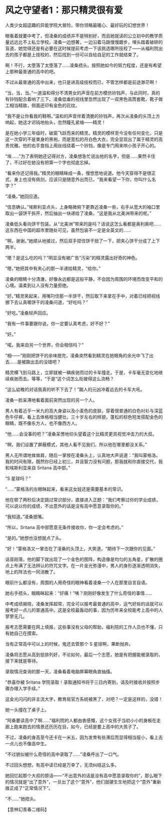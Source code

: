 # 风之守望者1：那只精灵很有爱

人类少女超逗趣的异能学院大冒险，带你领略最暖心、最好玩的幻想世界！ 

眼看着就要中考了，但凌桑的成绩并不是特别好，而且她就读的公立初中的教学质量远远比不上私立学校。凌桑一边想著，一边沿着马路慢慢踱步，埋头踏着破碎的盲道，她觉得还是有必要在这时候提前考虑一下该挑选哪所技校了——从福利院出去的孩子都是上技校的，然后找到一份可以自给自足的工作就结束了。 

啊！不行，太堕落了太堕落了……凌桑捂头。按照她如今的努力程度，还是有希望上那种最普通的高中的吧。 

不过从最普通的高中出来，也只是进高级技校而已，不管怎样都是前途渺茫啊！ 

“当，当，当。”一道温和得分不清男女的声音在前方模仿铃铛声，与此同时，真的有铃铛配合着响了三下。凌桑低垂的视线里忽然出现了一双黑色高筒套靴，靴子做工相当精致，侧面还印有金色的花纹。 

“我不是让你看我的鞋啊。”温和的声音伴着清脆的铃铛声，再次从凌桑的头顶上方响起，她这才迟钝地抬头，忽然瞳孔紧缩——精灵！ 

是在她小学三年级时，破窗飞跃而来的精灵。精灵的模样至今没有任何变化，只是这一次穿的不是束身的黑袍，而是宽松的月白色大衣，完全显现出了属于精灵的高贵优雅。他的右手食指上用丝线绕着一个铃铛，像是专门用来哄小孩子开心的。 

“埃……”为了表明她还记得对方，凌桑想急忙说出他的名字，但是……果然卡住了，不过好在她没有把第一个字也彻底忘掉。 

“看来你还记得我。”精灵的眼睛眯成一条，慢悠悠地说道。他今天穿得不是很正式，身上也没有佩剑，应该只是随意外出而已，“我来看望一下你，你叫什么名字？” 

“凌桑。”她回应道。 

“信息确认。”埃斯利亚点头，上身略微俯下更靠近凌桑一些，右手从宽大的袖口里取出一袋饼干拆开，然后抽出一块递给了凌桑，“这是我从北美洲带来的呢。” 

凌桑低头看向饼干包装。从“北美洲”带来的是吗？话说这怎么看都是奥利奥吧……这东西在中国的超市里随处可见，虽然包装不一定是全英文的…… 

“啊，谢谢。”她顺从地接过，然后双手捏住饼干扭了一下，把夹心饼干分成了上下两半。 

“嗯？是这么吃的吗？”明显没有被广告“污染”的精灵露出好奇的神色。 

“嗯，”她把其中有夹心的那一半递给精灵，“给你。” 

凌桑的眼睛十分清澈，好像永远都是这般平静，不会因为周围的环境而改变平和的心境。温柔到让人没有力量拒绝。 

“好。”精灵笑起来，用嘴叼住那一半饼干，然后取下来拿在手中，对着已经把视线挪下去认真嚼饼干的凌桑问道，“好吃吗？” 

“好吃。”凌桑轻声回应。 

“我有一件事要跟你说，你一定要认真考虑，好不好？” 

“好。” 

“喏，我来自另一个世界，你会相信吗？” 

“相——”刚刚把饼干的余味抿完，凌桑突然看到精灵在她眼角的余光中飞了出去……是被踹出去的没错吧？ 

精灵横飞到马路上，立即就被一辆疾驰而过的卡车撞走。于是，卡车毫无变化地继续疾驰而去。等等，“于是”这个词怎么衔接得这么流畅？ 

“这么幼稚的对话我真的听不下去了！”踹人的元凶冲着远去的卡车大吼。 

凌桑一脸呆滞地看着面前突然出现的另一个人。 

男人有着近乎一米九的高大身姿以及小麦色的皮肤，穿着很普通的白色衬衫与深蓝色牛仔裤，看上去体格相当健壮。三十岁左右的样貌，蓬松的棕色短发搭配金色的眼睛，既不像东方人，也不像西方人。 

“他……会没事的吧？”凌桑呆愣地仰头望着这个比精灵更具视觉冲击力的大叔。 

“啊，我们设置了屏蔽模式，其他人看不见我们，所以他在哪里都没关系。” 

男人无所谓地耸耸肩，随后一掌按在凌桑头上，认真地大声说道：“我叫蒙格洛。我的时间有限，既然你已经上初三，并且智力没有问题，那我就和你直接交代，我和埃斯利亚来自 Sritana 高中部。” 

“S 星球吗？” 

“……”蒙格洛的左眼眯起来，看来这女娃还是需要基本的常识。 

他在顿了两秒后决定跳过常识部分，直接进入正题：“我们考察过你的学业成绩，可以说以你的成绩，不出意外的话是没有高中愿意录取你的。” 

“我知道。”凌桑抿嘴。 

“所以，Sritana 高中部愿意无条件接收你，你一定会考虑的。” 

“是的。”她想也没想就点了头。 

“好！”蒙格洛又一掌击在了凌桑的头顶上，大笑道，“期待下一次跟你的见面。” 

话音刚落，他的脚下就出现了一个金色的图阵，构造像是均匀的五角星，扩散的圈点上布满了无法辨认的符咒文字。在一片金光弥漫中，男人的身形逐渐透明消失，地上的阵法也一同消散了。 

眼前什么都没有，周围的人用奇怪的眼神看着凌桑一个人在那里自言自语。 

她右手捂头，眼睛眯起来：“好痛！”咦？刚刚好像发生了什么奇怪的事情…… 

中考成绩揭晓，凌桑发挥超常，完全可以报考最普通的高中，运气好些的话就可以报考好一点儿的普通高中。这是全校最轰动的事，因为历年来全校能考上高中的人寥寥无几。 

报考志愿需要在网上填报，这些事没有父母的帮助，福利院的工作人员也不懂，只有她自己在摸索。 

当有正常高中可以上的时候，鬼还去管那个 S 星球啊，果断抛弃。 

凌桑将志愿从高到低排列好，不论如何，最后一个志愿，她是有把握能被录取的，接下来就是等待。 

录取情况查询的那一天，凌桑看着电脑屏幕眼角直抽搐。 

“恭喜你被 Sritana 学院录取！录取通知书将于三日内寄到，请及时接收并按照步骤办理入学手续。” 

这金光闪闪的非主流大字，教育局官方系统被黑了，对吧？一定是这样的，没错！ 

她一头撞在了桌子上。 

“阿桑要读高中了啊……”福利院的人都由衷感慨，这个女孩子当初小小的身板在走廊上跑来跑去的情景还历历在目，如今，已经是要上高中的大孩子了。 

不过，凌桑的身高至今还卡在一米五，因为发育有些滞后而显得相当瘦小，看上去一点儿也不像高中生。 

“不过貌似被什么奇怪的高中录取了……”凌桑呼出了一口气。 

不过回头想想，有高中读已经是万幸了，无须纠结这么多。 

她回忆起那个大叔的原话——“不出意外的话是没有高中愿意录取你的”，那么眼下的情况就是“出了意外”，一旦出了这个“意外”，他们就硬生生地把这个“意外”重新拨正成了“正常情况下”。 

“不……”她捂头。 

【意林幻青春二维码】